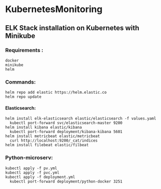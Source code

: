 # KubernetesMonitoring
## ELK Stack installation on Kubernetes with Minikube

### Requirements :
    docker
    minikube
    helm

### Commands: 
    helm repo add elastic https://helm.elastic.co
    helm repo update
  #### Elasticsearch:
    helm install elk-elasticsearch elastic/elasticsearch -f values.yaml
      kubectl port-forward svc/elasticsearch-master 9200
    helm install kibana elastic/kibana
      kubectl port-forward deployment/kibana-kibana 5601
    helm install metricbeat elastic/metricbeat
      curl http://localhost:9200/_cat/indices
    helm install filebeat elastic/filbeat
  ### Python-microserv:
    kubectl apply -f pv.yml
    kubectl apply -f pvc.yml
    kubectl apply -f deployment.yml
      kubectl port-forward deployment/python-docker 3251


